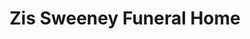 ---
title: "Zis Sweeney Funeral Home"
url: /nashua/zis-sweeney-funeral-home/
shop: funeral directors
---